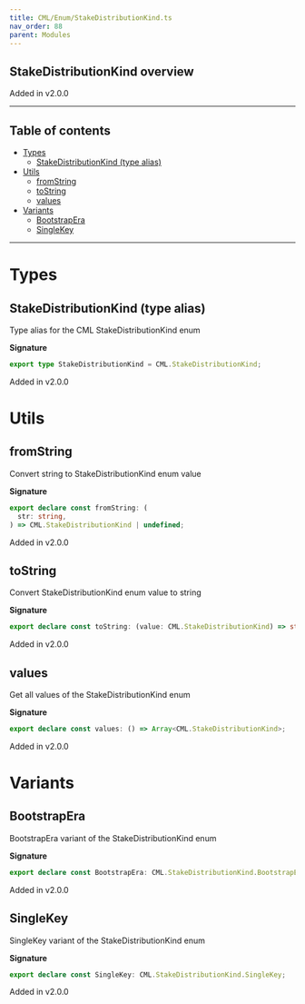 ```yaml
---
title: CML/Enum/StakeDistributionKind.ts
nav_order: 88
parent: Modules
---
```


## StakeDistributionKind overview

Added in v2.0.0

---

<h2 class="text-delta">Table of contents</h2>

- [Types](#types)
  - [StakeDistributionKind (type alias)](#stakedistributionkind-type-alias)
- [Utils](#utils)
  - [fromString](#fromstring)
  - [toString](#tostring)
  - [values](#values)
- [Variants](#variants)
  - [BootstrapEra](#bootstrapera)
  - [SingleKey](#singlekey)

---

# Types

## StakeDistributionKind (type alias)

Type alias for the CML StakeDistributionKind enum

**Signature**

```ts
export type StakeDistributionKind = CML.StakeDistributionKind;
```

Added in v2.0.0

# Utils

## fromString

Convert string to StakeDistributionKind enum value

**Signature**

```ts
export declare const fromString: (
  str: string,
) => CML.StakeDistributionKind | undefined;
```

Added in v2.0.0

## toString

Convert StakeDistributionKind enum value to string

**Signature**

```ts
export declare const toString: (value: CML.StakeDistributionKind) => string;
```

Added in v2.0.0

## values

Get all values of the StakeDistributionKind enum

**Signature**

```ts
export declare const values: () => Array<CML.StakeDistributionKind>;
```

Added in v2.0.0

# Variants

## BootstrapEra

BootstrapEra variant of the StakeDistributionKind enum

**Signature**

```ts
export declare const BootstrapEra: CML.StakeDistributionKind.BootstrapEra;
```

Added in v2.0.0

## SingleKey

SingleKey variant of the StakeDistributionKind enum

**Signature**

```ts
export declare const SingleKey: CML.StakeDistributionKind.SingleKey;
```

Added in v2.0.0

